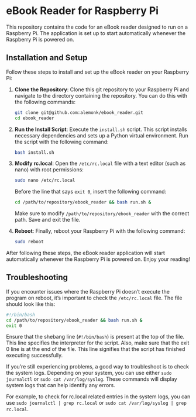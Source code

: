 # eBook Reader for Raspberry Pi

This repository contains the code for an eBook reader designed to run on a Raspberry Pi. The application is set up to start automatically whenever the Raspberry Pi is powered on.

## Installation and Setup

Follow these steps to install and set up the eBook reader on your Raspberry Pi:

1. **Clone the Repository**: Clone this git repository to your Raspberry Pi and navigate to the directory containing the repository. You can do this with the following commands:
    ```bash
    git clone git@github.com:alemonk/ebook_reader.git
    cd ebook_reader
    ```

2. **Run the Install Script**: Execute the `install.sh` script. This script installs necessary dependencies and sets up a Python virtual environment. Run the script with the following command:
    ```bash
    bash install.sh
    ```

3. **Modify rc.local**: Open the `/etc/rc.local` file with a text editor (such as nano) with root permissions:
    ```bash
    sudo nano /etc/rc.local
    ```
    Before the line that says `exit 0`, insert the following command:
    ```bash
    cd /path/to/repository/ebook_reader && bash run.sh &
    ```
    Make sure to modify `/path/to/repository/ebook_reader` with the correct path.
    Save and exit the file.

4. **Reboot**: Finally, reboot your Raspberry Pi with the following command:
    ```bash
    sudo reboot
    ```

After following these steps, the eBook reader application will start automatically whenever the Raspberry Pi is powered on. Enjoy your reading!

## Troubleshooting

If you encounter issues where the Raspberry Pi doesn’t execute the program on reboot, it’s important to check the `/etc/rc.local` file. The file should look like this:

```bash
#!/bin/bash
cd /path/to/repository/ebook_reader && bash run.sh &
exit 0
```
Ensure that the shebang line (`#!/bin/bash`) is present at the top of the file. This line specifies the interpreter for the script. Also, make sure that the exit 0 line is at the end of the file. This line signifies that the script has finished executing successfully.

If you’re still experiencing problems, a good way to troubleshoot is to check the system logs. Depending on your system, you can use either `sudo journalctl` or `sudo cat /var/log/syslog`. These commands will display system logs that can help identify any errors.

For example, to check for rc.local related entries in the system logs, you can use `sudo journalctl | grep rc.local` or `sudo cat /var/log/syslog | grep rc.local`.
